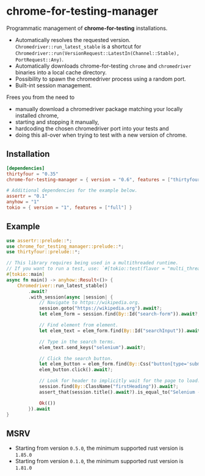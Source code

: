# chrome-for-testing-manager

Programmatic management of **chrome-for-testing** installations.

- Automatically resolves the requested version. `Chromedriver::run_latest_stable` is a shortcut for
  `Chromedriver::run(VersionRequest::LatestIn(Channel::Stable), PortRequest::Any)`.
- Automatically downloads chrome-for-testing `chrome` and `chromedriver` binaries into a local cache directory.
- Possibility to spawn the chromedriver process using a random port.
- Built-int session management.

Frees you from the need to

- manually download a chromedriver package matching your locally installed chrome,
- starting and stopping it manually,
- hardcoding the chosen chromedriver port into your tests and
- doing this all-over when trying to test with a new version of chrome.

## Installation

```toml
[dependencies]
thirtyfour = "0.35"
chrome-for-testing-manager = { version = "0.6", features = ["thirtyfour"] }

# Additional dependencies for the example below.
assertr = "0.1"
anyhow = "1"
tokio = { version = "1", features = ["full"] }
```

## Example

```rust
use assertr::prelude::*;
use chrome_for_testing_manager::prelude::*;
use thirtyfour::prelude::*;

// This library requires being used in a multithreaded runtime.
// If you want to run a test, use: `#[tokio::test(flavor = "multi_thread")]`.
#[tokio::main]
async fn main() -> anyhow::Result<()> {
    Chromedriver::run_latest_stable()
        .await?
        .with_session(async |session| {
            // Navigate to https://wikipedia.org.
            session.goto("https://wikipedia.org").await?;
            let elem_form = session.find(By::Id("search-form")).await?;

            // Find element from element.
            let elem_text = elem_form.find(By::Id("searchInput")).await?;

            // Type in the search terms.
            elem_text.send_keys("selenium").await?;

            // Click the search button.
            let elem_button = elem_form.find(By::Css("button[type='submit']")).await?;
            elem_button.click().await?;

            // Look for header to implicitly wait for the page to load.
            session.find(By::ClassName("firstHeading")).await?;
            assert_that(session.title().await?).is_equal_to("Selenium - Wikipedia");

            Ok(())
        }).await
}
```

## MSRV

- Starting from version `0.5.0`, the minimum supported rust version is `1.85.0`
- Starting from version `0.1.0`, the minimum supported rust version is `1.81.0`
